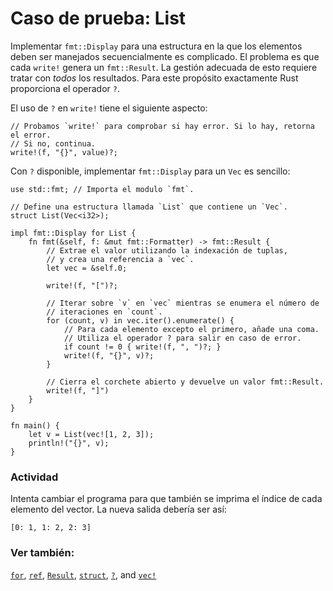 # Caso de prueba: List

Implementar `fmt::Display` para una estructura en la que los elementos deben 
ser manejados secuencialmente es complicado. El problema es que cada `write!` 
genera un `fmt::Result`. La gestión adecuada de esto requiere tratar con *todos* 
los resultados. Para este propósito exactamente Rust proporciona el operador `?`.

El uso de `?` en `write!` tiene el siguiente aspecto:

```rust,ignore
// Probamos `write!` para comprobar si hay error. Si lo hay, retorna el error. 
// Si no, continua.
write!(f, "{}", value)?;
```

Con `?` disponible, implementar `fmt::Display` para un `Vec` es
sencillo:

```rust,editable
use std::fmt; // Importa el modulo `fmt`.

// Define una estructura llamada `List` que contiene un `Vec`.
struct List(Vec<i32>);

impl fmt::Display for List {
    fn fmt(&self, f: &mut fmt::Formatter) -> fmt::Result {
        // Extrae el valor utilizando la indexación de tuplas, 
        // y crea una referencia a `vec`.
        let vec = &self.0;

        write!(f, "[")?;

        // Iterar sobre `v` en `vec` mientras se enumera el número de 
        // iteraciones en `count`.
        for (count, v) in vec.iter().enumerate() {
            // Para cada elemento excepto el primero, añade una coma.
            // Utiliza el operador ? para salir en caso de error.
            if count != 0 { write!(f, ", ")?; }
            write!(f, "{}", v)?;
        }

        // Cierra el corchete abierto y devuelve un valor fmt::Result.
        write!(f, "]")
    }
}

fn main() {
    let v = List(vec![1, 2, 3]);
    println!("{}", v);
}
```

### Actividad

Intenta cambiar el programa para que también se imprima el índice de cada elemento del vector. La nueva salida debería ser así:

```rust,ignore
[0: 1, 1: 2, 2: 3]
```

### Ver también:

[`for`][for], [`ref`][ref], [`Result`][result], [`struct`][struct],
[`?`][q_mark], and [`vec!`][vec]

[for]: ../../../flow_control/for.md
[result]: ../../../std/result.md
[ref]: ../../../scope/borrow/ref.md
[struct]: ../../../custom_types/structs.md
[q_mark]: ../../../std/result/question_mark.md
[vec]: ../../../std/vec.md

